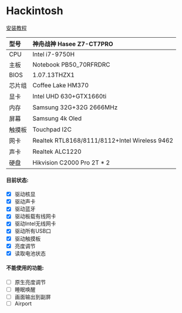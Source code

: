 # Hackintosh

[安装教程](./Docs/%E5%AE%89%E8%A3%85%E6%95%99%E7%A8%8B.md)

|型号|神舟战神 Hasee Z7-CT7PRO|
|:---|:---|
|CPU|Intel i7-9750H|
|主板|Notebook PB50_70RFRDRC|
|BIOS|1.07.13THZX1|
|芯片组|Coffee Lake HM370|
|显卡|Intel UHD 630+GTX1660ti|
|内存|Samsung 32G+32G 2666MHz|
|屏幕|Samsung 4k Oled|
|触摸板|Touchpad I2C|
|网卡|Realtek RTL8168/8111/8112+Intel Wireless 9462|
|声卡|Realtek ALC1220|
|硬盘|Hikvision C2000 Pro 2T * 2|

#### 目前状态:
- [x] 驱动核显
- [x] 驱动声卡
- [x] 驱动蓝牙
- [x] 驱动板载有线网卡
- [x] 驱动Intel无线网卡
- [x] 驱动所有USB口
- [x] 驱动触摸板
- [x] 亮度调节
- [x] 读取电池状态

#### 不能使用的功能:
- [ ] 原生亮度调节
- [ ] 睡眠唤醒
- [ ] 画面输出到副屏
- [ ] Airport
